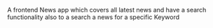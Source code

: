 A frontend News app which covers all latest news and have a search functionality also to a search a news for a specific Keyword 

